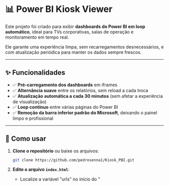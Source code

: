 # 📊 Power BI Kiosk Viewer

Este projeto foi criado para exibir **dashboards do Power BI em loop
automático**, ideal para TVs corporativas, salas de operação e
monitoramento em tempo real.

Ele garante uma experiência limpa, sem recarregamentos desnecessários, e
com atualização periódica para manter os dados sempre frescos.

------------------------------------------------------------------------

## ✨ Funcionalidades

-   ✅ **Pré-carregamento dos dashboards** em iframes
-   ✅ **Alternância suave** entre os relatórios, sem reload a cada
    troca
-   ✅ **Atualização automática a cada 30 minutos** (sem afetar a
    experiência de visualização)
-   ✅ **Loop contínuo** entre várias páginas do Power BI
-   ✅ **Remoção da barra inferior padrão do Microsoft**, deixando o
    painel limpo e profissional

------------------------------------------------------------------------

## 🚀 Como usar

1.  **Clone o repositório** ou baixe os arquivos:

    ``` bash
    git clone https://github.com/pedrosenna1/Kiosk_PBI.git
    ```

2.  **Edite o arquivo `index.html`**:

    -   Localize a variável "urls" no início do "<script>".

    -   Substitua pelos links de visualização do Power BI que você
        deseja exibir:

        ``` javascript
        const urls = [
          "https://app.powerbi.com/view?r=SEU_LINK_AQUI",
          "https://app.powerbi.com/view?r=OUTRO_LINK_AQUI"
        ];
        ```

3.  **Abra o arquivo `PowerBiTvTool.html`** no navegador ou hospede em um
    servidor web.

    -   Pode ser hospedado em qualquer ambiente simples (ex.: Apache,
        NGINX, GitHub Pages, Vercel).

------------------------------------------------------------------------

## ⚙️ Configurações

-   ⏱️ O tempo entre trocas é configurado pelo seletor na própria tela
    (5s, 10s, 1min, etc).
-   🔄 O refresh automático de cada relatório acontece a cada **30
    minutos** (pode ser alterado na constante `refreshEachMs` no
    JavaScript).
-   🎨 Os efeitos de transição podem ser trocados via seletor de efeitos
    na tela.

------------------------------------------------------------------------

## 🖥️ Exemplos de uso

-   TVs em áreas comuns mostrando KPIs da empresa
-   Salas de operação exibindo indicadores em tempo real
-   Eventos e apresentações com dashboards dinâmicos

------------------------------------------------------------------------







------------------------------------------------------------------------

💡 Desenvolvido para facilitar a vida de quem precisa exibir
**dashboards do Power BI de forma contínua e profissional**.
